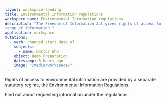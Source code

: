 ```yaml
---
layout: workspace-landing
title: Environmental Information regulations
workspace_name: Environmental Information regulations
description: "The Freedom of Information Act gives rights of access to a wide
range of information."
application: workspace
mutations:
  - verb: changed start date of
    subjects:
      - name: Doctor Who
    object: Demo Preparation
    datestamp: 8 Hours ago
    image: "/media/workspace/"
---
```


Rights of access to environmental information are provided by a separate
statutory regime, the Environmental Information Regulations.

Find out about requesting information under the regulations.
